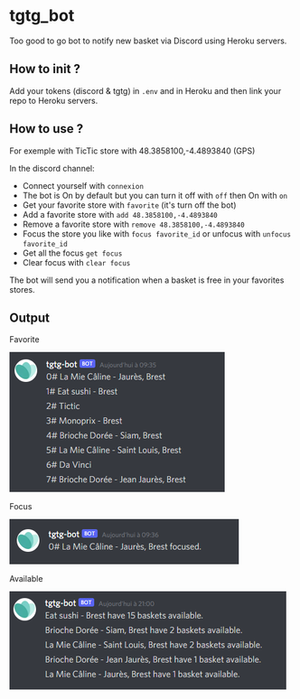 # tgtg_bot

Too good to go bot to notify new basket via Discord using Heroku servers.

## How to init ?

Add your tokens (discord & tgtg) in `.env` and in Heroku and then link your repo to Heroku servers.

## How to use ?

For exemple with TicTic store with 48.3858100,-4.4893840 (GPS)

In the discord channel:
- Connect yourself with `connexion`
- The bot is On by default but you can turn it off with `off` then On with `on`
- Get your favorite store with `favorite` (it's turn off the bot)
- Add a favorite store with `add 48.3858100,-4.4893840`
- Remove a favorite store with `remove 48.3858100,-4.4893840`
- Focus the store you like with `focus favorite_id` or unfocus with `unfocus favorite_id`
- Get all the focus `get focus`
- Clear focus with `clear focus`

The bot will send you a notification when a basket is free in your favorites stores.

## Output

Favorite

![alt text](https://github.com/ThomasCochou/TooGoodToGo_Discord_Bot/blob/main/exemple%20favorite.png?raw=true)

Focus

![alt text](https://github.com/ThomasCochou/TooGoodToGo_Discord_Bot/blob/main/exemple%20focus.png?raw=true)

Available

![alt text](https://github.com/ThomasCochou/TooGoodToGo_Discord_Bot/blob/main/exemple%20basket.png?raw=true)
